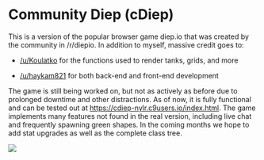 # Community Diep (cDiep)

This is a version of the popular browser game diep.io that was created by the community in /r/diepio. In addition to myself, massive credit goes to:

- [/u/Koulatko](https://www.reddit.com/u/Koulatko) for the functions used to render tanks, grids, and more

- [/u/haykam821](https://www.reddit.com/u/haykam821) for both back-end and front-end development

The game is still being worked on, but not as actively as before due to prolonged downtime and other distractions. As of now, it is fully functional and can be tested out at https://cdiep-nylr.c9users.io/index.html. The game implements many features not found in the real version, including live chat and frequently spawning green shapes. In the coming months we hope to add stat upgrades as well as the complete class tree.

![](https://i.imgur.com/c1WtMOZ.png)
